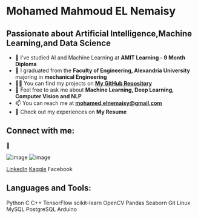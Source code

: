 # Mohamed Mahmoud EL Nemaisy
## Passionate about Artificial Intelligence,Machine Learning,and Data Science

- 🔭 I've studied AI and Machine Learning at **AMIT Learning - 9 Month Diploma**
- 📝 I graduated from the **Faculty of Engineering, Alexandria University** majoring in **mechanical Engineering**
- 👨‍💻 You can find my projects on **[My GitHub Repository](https://github.com/el-nemaisy?tab=repositories)**
- 💬 Feel free to ask me about **Machine Learning, Deep Learning, Computer Vision and NLP**
- 📫 You can reach me at **[mohamed.elnemaisy@gmail.com](mohamed.elnemaisy@gmail.com)**
- 📄 Check out my experiences on **My Resume**
  
## Connect with me:

📄

![image]({https://img.shields.io/badge/LinkedIn-0077B5?style=for-the-badge&logo=linkedin&logoColor=white}) ![image]({https://img.shields.io/badge/Kaggle-20BEFF?style=for-the-badge&logo=Kaggle&logoColor=white})

[LinkedIn](https://www.linkedin.com/in/mohamed-el-nemaisy-00715919a/) [Kaggle](https://www.kaggle.com/mohamedelnemaisy/competitions) Facebook

## Languages and Tools:

Python C C++ TensorFlow scikit-learn OpenCV Pandas Seaborn Git Linux MySQL PostgreSQL Arduino
